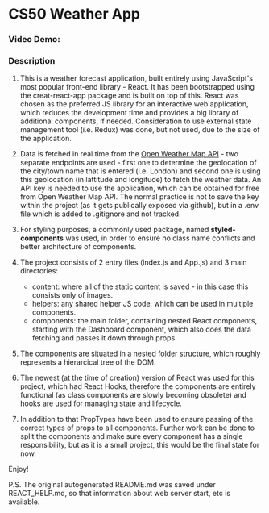 # CS50 Weather App

### Video Demo: <URL HERE>

### Description

1. This is a weather forecast application, built entirely using JavaScript's most popular front-end library - React. It has been bootstrapped using the creat-react-app package and is built on top of this. React was chosen as the preferred JS library for an interactive web application, which reduces the development time and provides a big library of additional components, if needed. Consideration to use external state management tool (i.e. Redux) was done, but not used, due to the size of the application.

2. Data is fetched in real time from the [Open Weather Map API](https://openweathermap.org/api/) - two separate endpoints are used - first one to determine the geolocation of the city/town name that is entered (i.e. London) and second one is using this geolocation (in lattitude and longitude) to fetch the weather data. An API key is needed to use the application, which can be obtained for free from Open Weather Map API. The normal practice is not to save the key within the project (as it gets publically exposed via github), but in a .env file which is added to .gitignore and not tracked.

3. For styling purposes, a commonly used package, named **styled-components** was used, in order to ensure no class name conflicts and better architecture of components.

4. The project consists of 2 entry files (index.js and App.js) and 3 main directories:

   - content: where all of the static content is saved - in this case this consists only of images.
   - helpers: any shared helper JS code, which can be used in multiple components.
   - components: the main folder, containing nested React components, starting with the Dashboard component, which also does the data fetching and passes it down through props.

5. The components are situated in a nested folder structure, which roughly represents a hierarcical tree of the DOM.

6. The newest (at the time of creation) version of React was used for this project, which had React Hooks, therefore the components are entirely functional (as class components are slowly becoming obsolete) and hooks are used for managing state and lifecycle.

7. In addition to that PropTypes have been used to ensure passing of the correct types of props to all components. Further work can be done to split the components and make sure every component has a single responsibility, but as it is a small project, this would be the final state for now.

Enjoy!

P.S. The original autogenerated README.md was saved under REACT_HELP.md, so that information about web server start, etc is available.
